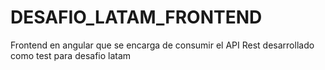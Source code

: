 # DESAFIO_LATAM_FRONTEND
Frontend en angular que se encarga de consumir el API Rest desarrollado como test para desafio latam
